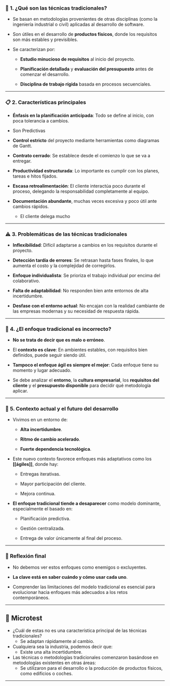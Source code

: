 
### 🧱 **1. ¿Qué son las técnicas tradicionales?**

- Se basan en metodologías provenientes de otras disciplinas (como la ingeniería industrial o civil) aplicadas al desarrollo de software.
    
- Son útiles en el desarrollo de **productos físicos**, donde los requisitos son más estables y previsibles.
    
- Se caracterizan por:
    
    - **Estudio minucioso de requisitos** al inicio del proyecto.
        
    - **Planificación detallada** y **evaluación del presupuesto** antes de comenzar el desarrollo.
        
    - **Disciplina de trabajo rígida** basada en procesos secuenciales.
        

---

### 📋 **2. Características principales**

- **Énfasis en la planificación anticipada**: Todo se define al inicio, con poca tolerancia a cambios.
	
- Son Predictivas
	
- **Control estricto** del proyecto mediante herramientas como diagramas de Gantt.
    
- **Contrato cerrado**: Se establece desde el comienzo lo que se va a entregar.
    
- **Productividad estructurada**: Lo importante es cumplir con los planes, tareas e hitos fijados.
    
- **Escasa retroalimentación**: El cliente interactúa poco durante el proceso, delegando la responsabilidad completamente al equipo.
    
- **Documentación abundante**, muchas veces excesiva y poco útil ante cambios rápidos.
	- El cliente delega mucho 

---

### ⚠️ **3. Problemáticas de las técnicas tradicionales**

- **Inflexibilidad**: Difícil adaptarse a cambios en los requisitos durante el proyecto.
    
- **Detección tardía de errores**: Se retrasan hasta fases finales, lo que aumenta el costo y la complejidad de corregirlos.
    
- **Enfoque individualista**: Se prioriza el trabajo individual por encima del colaborativo.
    
- **Falta de adaptabilidad**: No responden bien ante entornos de alta incertidumbre.
    
- **Desfase con el entorno actual**: No encajan con la realidad cambiante de las empresas modernas y su necesidad de respuesta rápida.
    

---

### 🧭 **4. ¿El enfoque tradicional es incorrecto?**

- **No se trata de decir que es malo o erróneo**.
    
- El **contexto es clave**: En ambientes estables, con requisitos bien definidos, puede seguir siendo útil.
    
- **Tampoco el enfoque ágil es siempre el mejor**: Cada enfoque tiene su momento y lugar adecuado.
    
- Se debe analizar el **entorno**, la **cultura empresarial**, los **requisitos del cliente** y el **presupuesto disponible** para decidir qué metodología aplicar.
    

---

### 🔄 **5. Contexto actual y el futuro del desarrollo**

- Vivimos en un entorno de:
    
    - **Alta incertidumbre**.
        
    - **Ritmo de cambio acelerado**.
        
    - **Fuerte dependencia tecnológica**.
        
- Este nuevo contexto favorece enfoques más adaptativos como los **[[ágiles]]**, donde hay:
    
    - Entregas iterativas.
        
    - Mayor participación del cliente.
        
    - Mejora continua.
        
- **El enfoque tradicional tiende a desaparecer** como modelo dominante, especialmente el basado en:
    
    - Planificación predictiva.
        
    - Gestión centralizada.
        
    - Entrega de valor únicamente al final del proceso.
        

---

### 🤔 **Reflexión final**

- No debemos ver estos enfoques como enemigos o excluyentes.
    
- **La clave está en saber cuándo y cómo usar cada uno**.
    
- Comprender las limitaciones del modelo tradicional es esencial para evolucionar hacia enfoques más adecuados a los retos contemporáneos.
    

---

## 📝 Microtest

- ¿Cuál de estas no es una característica principal de las técnicas tradicionales?
	- Se adaptan rápidamente al cambio.
- Cualquiera sea la industria, podemos decir que:
	- Existe una alta incertidumbre.
- Las técnicas o metodologías tradicionales comenzaron basándose en metodologías existentes en otras áreas:
	- Se utilizaron para el desarrollo o la producción de productos físicos, como edificios o coches.
---
